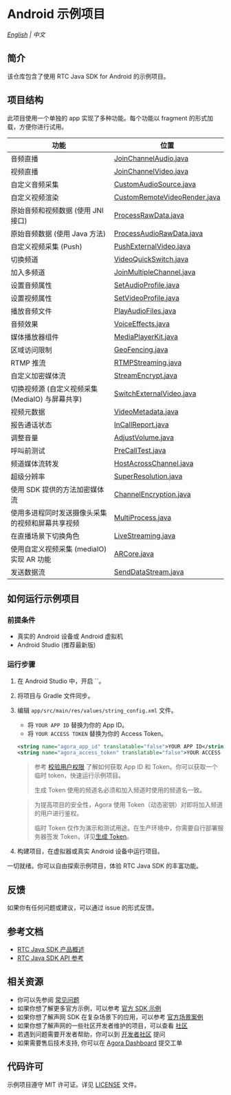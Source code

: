# Android 示例项目

_[English](README.md) | 中文_

## 简介

该仓库包含了使用 RTC Java SDK for Android 的示例项目。

## 项目结构

此项目使用一个单独的 app 实现了多种功能。每个功能以 fragment 的形式加载，方便你进行试用。

| 功能                                             | 位置                                                                                                                                     |
| ------------------------------------------------ | ---------------------------------------------------------------------------------------------------------------------------------------- |
| 音频直播                                         | [JoinChannelAudio.java](/app/src/main/java/io/agora/api/example/examples/basic/JoinChannelAudio.java)                  |
| 视频直播                                         | [JoinChannelVideo.java](/app/src/main/java/io/agora/api/example/examples/basic/JoinChannelVideo.java)                  |
| 自定义音频采集                                   | [CustomAudioSource.java](/app/src/main/java/io/agora/api/example/examples/advanced/customaudio/CustomAudioSource.java) |
| 自定义视频渲染                                   | [CustomRemoteVideoRender.java](/app/src/main/java/io/agora/api/example/examples/advanced/CustomRemoteVideoRender.java) |
| 原始音频和视频数据 (使用 JNI 接口)               | [ProcessRawData.java](/app/src/main/java/io/agora/api/example/examples/advanced/ProcessRawData.java)                   |
| 原始音频数据 (使用 Java 方法)                    | [ProcessAudioRawData.java](/app/src/main/java/io/agora/api/example/examples/advanced/ProcessAudioRawData.java)         |
| 自定义视频采集 (Push)                            | [PushExternalVideo.java](/app/src/main/java/io/agora/api/example/examples/advanced/PushExternalVideo.java)             |
| 切换频道                                         | [VideoQuickSwitch.java](/app/src/main/java/io/agora/api/example/examples/advanced/VideoQuickSwitch.java)               |
| 加入多频道                                       | [JoinMultipleChannel.java](/app/src/main/java/io/agora/api/example/examples/advanced/JoinMultipleChannel.java)         |
| 设置音频属性                                     | [SetAudioProfile.java](/app/src/main/java/io/agora/api/example/examples/advanced/SetAudioProfile.java)                 |
| 设置视频属性                                     | [SetVideoProfile.java](/app/src/main/java/io/agora/api/example/examples/advanced/SetVideoProfile.java)                 |
| 播放音频文件                                     | [PlayAudioFiles.java](/app/src/main/java/io/agora/api/example/examples/advanced/PlayAudioFiles.java)                   |
| 音频效果                                         | [VoiceEffects.java](/app/src/main/java/io/agora/api/example/examples/advanced/VoiceEffects.java)                       |
| 媒体播放器组件                                   | [MediaPlayerKit.java](/app/src/main/java/io/agora/api/example/examples/advanced/MediaPlayerKit.java)                   |
| 区域访问限制                                     | [GeoFencing.java](/app/src/main/java/io/agora/api/example/examples/advanced/GeoFencing.java)                           |
| RTMP 推流                                        | [RTMPStreaming.java](/app/src/main/java/io/agora/api/example/examples/advanced/RTMPStreaming.java)                     |
| 自定义加密媒体流                                 | [StreamEncrypt.java](/app/src/main/java/io/agora/api/example/examples/advanced/StreamEncrypt.java)                     |
| 切换视频源 (自定义视频采集 (MediaIO) 与屏幕共享) | [SwitchExternalVideo.java](/app/src/main/java/io/agora/api/example/examples/advanced/SwitchExternalVideo.java)         |
| 视频元数据                                       | [VideoMetadata.java](/app/src/main/java/io/agora/api/example/examples/advanced/VideoMetadata.java)                     |
| 报告通话状态                                     | [InCallReport.java](/app/src/main/java/io/agora/api/example/examples/advanced/InCallReport.java)                       |
| 调整音量                                         | [AdjustVolume.java](/app/src/main/java/io/agora/api/example/examples/advanced/AdjustVolume.java)                       |
| 呼叫前测试                                       | [PreCallTest.java](/app/src/main/java/io/agora/api/example/examples/advanced/PreCallTest.java)                         |
| 频道媒体流转发                                   | [HostAcrossChannel.java](/app/src/main/java/io/agora/api/example/examples/advanced/HostAcrossChannel.java)             |
| 超级分辨率                                       | [SuperResolution.java](/app/src/main/java/io/agora/api/example/examples/advanced/SuperResolution.java)                 |
| 使用 SDK 提供的方法加密媒体流                    | [ChannelEncryption.java](/app/src/main/java/io/agora/api/example/examples/advanced/ChannelEncryption.java)             |
| 使用多进程同时发送摄像头采集的视频和屏幕共享视频 | [MultiProcess.java](/app/src/main/java/io/agora/api/example/examples/advanced/MultiProcess.java)                       |
| 在直播场景下切换角色                             | [LiveStreaming.java](/app/src/main/java/io/agora/api/example/examples/advanced/LiveStreaming.java)                     |
| 使用自定义视频采集 (mediaIO) 实现 AR 功能        | [ARCore.java](/app/src/main/java/io/agora/api/example/examples/advanced/ARCore.java)                                   |
| 发送数据流                                       | [SendDataStream.java](/app/src/main/java/io/agora/api/example/examples/advanced/SendDataStream.java)                   |

## 如何运行示例项目

### 前提条件

- 真实的 Android 设备或 Android 虚拟机
- Android Studio (推荐最新版)

### 运行步骤

1. 在 Android Studio 中，开启 ``。
2. 将项目与 Gradle 文件同步。
3. 编辑 `app/src/main/res/values/string_config.xml` 文件。
   - 将 `YOUR APP ID` 替换为你的 App ID。
   - 将 `YOUR ACCESS TOKEN` 替换为你的 Access Token。

    ```xml
   <string name="agora_app_id" translatable="false">YOUR APP ID</string>
   <string name="agora_access_token" translatable="false">YOUR ACCESS TOKEN</string>
   ```

   >  参考 [校验用户权限](https://docs.agora.io/cn/Agora%20Platform/token) 了解如何获取 App ID 和 Token。你可以获取一个临时 token，快速运行示例项目。
   >
   > 生成 Token 使用的频道名必须和加入频道时使用的频道名一致。

   > 为提高项目的安全性，Agora 使用 Token（动态密钥）对即将加入频道的用户进行鉴权。
   >
   > 临时 Token 仅作为演示和测试用途。在生产环境中，你需要自行部署服务器签发 Token，详见[生成 Token](https://docs.agora.io/cn/Interactive%20Broadcast/token_server)。

4. 构建项目，在虚拟器或真实 Android 设备中运行项目。

一切就绪。你可以自由探索示例项目，体验 RTC Java SDK 的丰富功能。

## 反馈

如果你有任何问题或建议，可以通过 issue 的形式反馈。

## 参考文档

- [RTC Java SDK 产品概述](https://docs.agora.io/cn/Interactive%20Broadcast/product_live?platform=Android)
- [RTC Java SDK API 参考](https://docs.agora.io/cn/Interactive%20Broadcast/API%20Reference/java/index.html)

## 相关资源

- 你可以先参阅 [常见问题](https://docs.agora.io/cn/faq)
- 如果你想了解更多官方示例，可以参考 [官方 SDK 示例](https://github.com/AgoraIO)
- 如果你想了解声网 SDK 在复杂场景下的应用，可以参考 [官方场景案例](https://github.com/AgoraIO-usecase)
- 如果你想了解声网的一些社区开发者维护的项目，可以查看 [社区](https://github.com/AgoraIO-Community)
- 若遇到问题需要开发者帮助，你可以到 [开发者社区](https://rtcdeveloper.com/) 提问
- 如果需要售后技术支持, 你可以在 [Agora Dashboard](https://dashboard.agora.io) 提交工单

## 代码许可

示例项目遵守 MIT 许可证。详见 [LICENSE](/LICENSE) 文件。